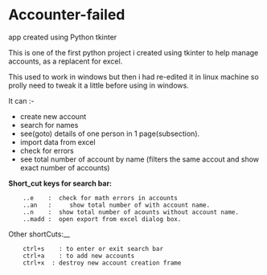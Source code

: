 # Accounter-failed
app created using Python tkinter 

This is one of the first python project i created using tkinter to help manage accounts, as a replacent for excel.

This used to work in windows but then i had re-edited it in linux machine so prolly need to tweak it a little before 
using in windows.

It can :-
  - create new account 
  - search for names
  - see(goto) details of one person in 1 page(subsection).
  - import data from excel
  - check for errors
  - see total number of account by name (filters the same accout and show exact number of accounts)
  
  
__Short_cut keys for search bar:__


		..e    :  check for math errors in accounts
		..an   :	 show total number of with account name.
		..n    :  show total number of acounts without account name.
		..madd :  open export from excel dialog box.

Other shortCuts:__


		ctrl+s    : to enter or exit search bar
		ctrl+a    : to add new accounts
		ctrl+x  : destroy new account creation frame

